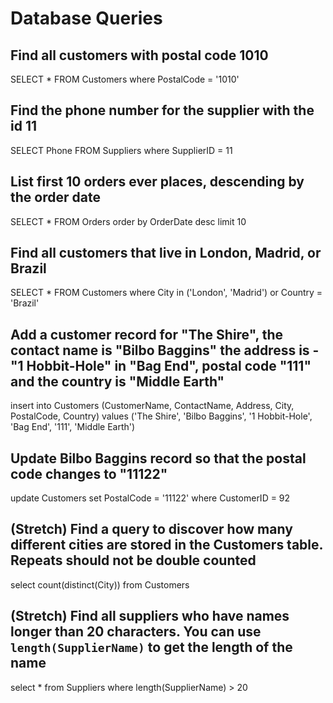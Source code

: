# Database Queries

## Find all customers with postal code 1010
SELECT * FROM Customers where PostalCode = '1010'
## Find the phone number for the supplier with the id 11
SELECT Phone FROM Suppliers where SupplierID = 11
## List first 10 orders ever places, descending by the order date
SELECT * FROM Orders order by OrderDate desc limit 10
## Find all customers that live in London, Madrid, or Brazil
SELECT * FROM Customers where City in ('London', 'Madrid') or Country = 'Brazil'

## Add a customer record for "The Shire", the contact name is "Bilbo Baggins" the address is -"1 Hobbit-Hole" in "Bag End", postal code "111" and the country is "Middle Earth"

insert into Customers (CustomerName, ContactName, Address, City, PostalCode, Country) values ('The Shire', 'Bilbo Baggins', '1 Hobbit-Hole', 'Bag End', '111', 'Middle Earth')

## Update Bilbo Baggins record so that the postal code changes to "11122"
update Customers set PostalCode = '11122' where CustomerID = 92
## (Stretch) Find a query to discover how many different cities are stored in the Customers table. Repeats should not be double counted
select count(distinct(City)) from Customers
## (Stretch) Find all suppliers who have names longer than 20 characters. You can use `length(SupplierName)` to get the length of the name
select * from Suppliers where length(SupplierName) > 20